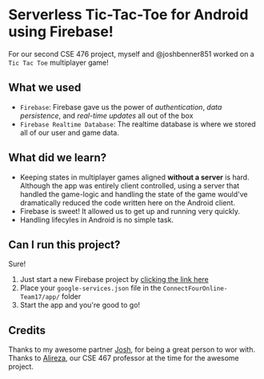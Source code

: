 # Serverless Tic-Tac-Toe for Android using Firebase!

For our second CSE 476 project, myself and @joshbenner851 worked on a `Tic Tac Toe` multiplayer game!

## What we used

- `Firebase`: Firebase gave us the power of *authentication*, *data persistence*, and *real-time updates* all out of the box
- `Firebase Realtime Database`: The realtime database is where we stored all of our user and game data.

## What did we learn?

- Keeping states in multiplayer games aligned **without a server** is hard. Although the app was entirely client controlled, using a server that handled the game-logic and handling the state of the game would've dramatically reduced the code written here on the Android client.
- Firebase is sweet! It allowed us to get up and running very quickly.
- Handling lifecyles in Android is no simple task.


## Can I run this project?

Sure!

1. Just start a new Firebase project by [clicking the link here]()
2. Place your `google-services.json` file in the `ConnectFourOnline-Team17/app/` folder
3. Start the app and you're good to go!

## Credits

Thanks to my awesome partner [Josh](https://www.linkedin.com/in/joshbenner851/), for being a great person to wor with.
Thanks to [Alireza](https://www.linkedin.com/in/alireza-ameli-67850927/), our CSE 467 professor at the time for the awesome project.
